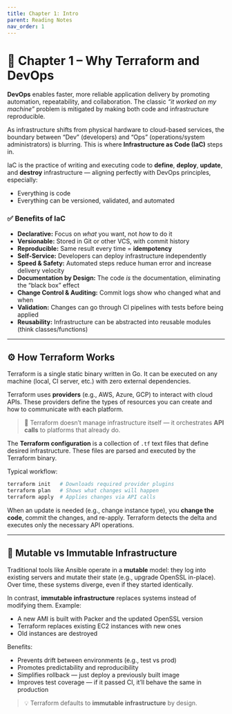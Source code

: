 ```yaml
---
title: Chapter 1: Intro
parent: Reading Notes
nav_order: 1
---
```


# 🧱 Chapter 1 – Why Terraform and DevOps

**DevOps** enables faster, more reliable application delivery by promoting automation, repeatability, and collaboration. The classic *“it worked on my machine”* problem is mitigated by making both code and infrastructure reproducible.

As infrastructure shifts from physical hardware to cloud-based services, the boundary between “Dev” (developers) and “Ops” (operations/system administrators) is blurring. This is where **Infrastructure as Code (IaC)** steps in.

IaC is the practice of writing and executing code to **define**, **deploy**, **update**, and **destroy** infrastructure — aligning perfectly with DevOps principles, especially:

- Everything is code
- Everything can be versioned, validated, and automated

### ✅ Benefits of IaC

- **Declarative:** Focus on *what* you want, not *how* to do it
- **Versionable:** Stored in Git or other VCS, with commit history
- **Reproducible:** Same result every time = **idempotency**
- **Self-Service:** Developers can deploy infrastructure independently
- **Speed & Safety:** Automated steps reduce human error and increase delivery velocity
- **Documentation by Design:** The code *is* the documentation, eliminating the “black box” effect
- **Change Control & Auditing:** Commit logs show who changed what and when
- **Validation:** Changes can go through CI pipelines with tests before being applied
- **Reusability:** Infrastructure can be abstracted into reusable modules (think classes/functions)

---

## ⚙️ How Terraform Works

Terraform is a single static binary written in Go. It can be executed on any machine (local, CI server, etc.) with zero external dependencies.

Terraform uses **providers** (e.g., AWS, Azure, GCP) to interact with cloud APIs. These providers define the types of resources you can create and how to communicate with each platform.

> 🧠 Terraform doesn’t manage infrastructure itself — it orchestrates **API calls** to platforms that already do.

The **Terraform configuration** is a collection of `.tf` text files that define desired infrastructure. These files are parsed and executed by the Terraform binary.

Typical workflow:

```bash
terraform init   # Downloads required provider plugins
terraform plan   # Shows what changes will happen
terraform apply  # Applies changes via API calls
```

When an update is needed (e.g., change instance type), you **change the code**, commit the changes, and re-apply. Terraform detects the delta and executes only the necessary API operations.

---

## 🔄 Mutable vs Immutable Infrastructure

Traditional tools like Ansible operate in a **mutable** model: they log into existing servers and mutate their state (e.g., upgrade OpenSSL in-place). Over time, these systems diverge, even if they started identically.

In contrast, **immutable infrastructure** replaces systems instead of modifying them. Example:

- A new AMI is built with Packer and the updated OpenSSL version
- Terraform replaces existing EC2 instances with new ones
- Old instances are destroyed

Benefits:

- Prevents drift between environments (e.g., test vs prod)
- Promotes predictability and reproducibility
- Simplifies rollback — just deploy a previously built image
- Improves test coverage — if it passed CI, it’ll behave the same in production

> 💡 Terraform defaults to **immutable infrastructure** by design.
